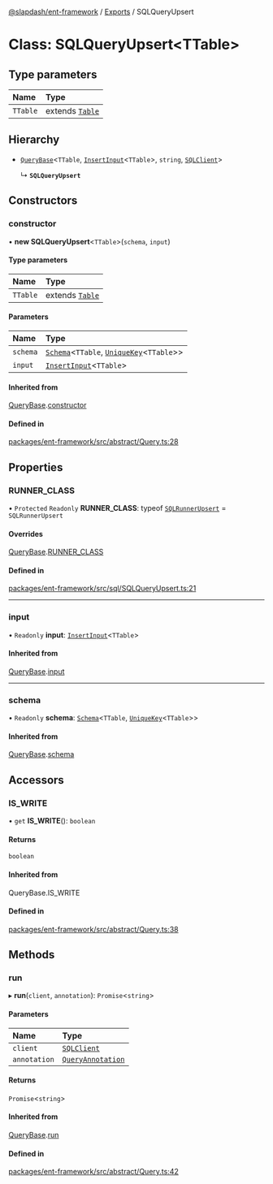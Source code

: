 [@slapdash/ent-framework](../README.md) / [Exports](../modules.md) / SQLQueryUpsert

# Class: SQLQueryUpsert<TTable\>

## Type parameters

| Name | Type |
| :------ | :------ |
| `TTable` | extends [`Table`](../modules.md#table) |

## Hierarchy

- [`QueryBase`](QueryBase.md)<`TTable`, [`InsertInput`](../modules.md#insertinput)<`TTable`\>, `string`, [`SQLClient`](../interfaces/SQLClient.md)\>

  ↳ **`SQLQueryUpsert`**

## Constructors

### constructor

• **new SQLQueryUpsert**<`TTable`\>(`schema`, `input`)

#### Type parameters

| Name | Type |
| :------ | :------ |
| `TTable` | extends [`Table`](../modules.md#table) |

#### Parameters

| Name | Type |
| :------ | :------ |
| `schema` | [`Schema`](Schema.md)<`TTable`, [`UniqueKey`](../modules.md#uniquekey)<`TTable`\>\> |
| `input` | [`InsertInput`](../modules.md#insertinput)<`TTable`\> |

#### Inherited from

[QueryBase](QueryBase.md).[constructor](QueryBase.md#constructor)

#### Defined in

[packages/ent-framework/src/abstract/Query.ts:28](https://github.com/time-loop/slapdash/blob/master/packages/ent-framework/src/abstract/Query.ts#L28)

## Properties

### RUNNER\_CLASS

• `Protected` `Readonly` **RUNNER\_CLASS**: typeof [`SQLRunnerUpsert`](SQLRunnerUpsert.md) = `SQLRunnerUpsert`

#### Overrides

[QueryBase](QueryBase.md).[RUNNER_CLASS](QueryBase.md#runner_class)

#### Defined in

[packages/ent-framework/src/sql/SQLQueryUpsert.ts:21](https://github.com/time-loop/slapdash/blob/master/packages/ent-framework/src/sql/SQLQueryUpsert.ts#L21)

___

### input

• `Readonly` **input**: [`InsertInput`](../modules.md#insertinput)<`TTable`\>

#### Inherited from

[QueryBase](QueryBase.md).[input](QueryBase.md#input)

___

### schema

• `Readonly` **schema**: [`Schema`](Schema.md)<`TTable`, [`UniqueKey`](../modules.md#uniquekey)<`TTable`\>\>

#### Inherited from

[QueryBase](QueryBase.md).[schema](QueryBase.md#schema)

## Accessors

### IS\_WRITE

• `get` **IS_WRITE**(): `boolean`

#### Returns

`boolean`

#### Inherited from

QueryBase.IS\_WRITE

#### Defined in

[packages/ent-framework/src/abstract/Query.ts:38](https://github.com/time-loop/slapdash/blob/master/packages/ent-framework/src/abstract/Query.ts#L38)

## Methods

### run

▸ **run**(`client`, `annotation`): `Promise`<`string`\>

#### Parameters

| Name | Type |
| :------ | :------ |
| `client` | [`SQLClient`](../interfaces/SQLClient.md) |
| `annotation` | [`QueryAnnotation`](../interfaces/QueryAnnotation.md) |

#### Returns

`Promise`<`string`\>

#### Inherited from

[QueryBase](QueryBase.md).[run](QueryBase.md#run)

#### Defined in

[packages/ent-framework/src/abstract/Query.ts:42](https://github.com/time-loop/slapdash/blob/master/packages/ent-framework/src/abstract/Query.ts#L42)
